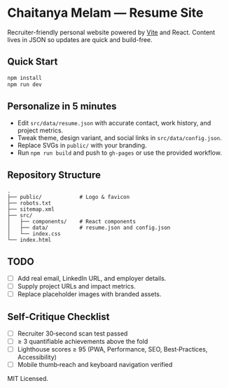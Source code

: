 # Chaitanya Melam — Resume Site

Recruiter-friendly personal website powered by [Vite](https://vitejs.dev/) and React. Content lives in JSON so updates are quick and build-free.

## Quick Start

```bash
npm install
npm run dev
```

## Personalize in 5 minutes

- Edit `src/data/resume.json` with accurate contact, work history, and project metrics.
- Tweak theme, design variant, and social links in `src/data/config.json`.
- Replace SVGs in `public/` with your branding.
- Run `npm run build` and push to `gh-pages` or use the provided workflow.

## Repository Structure

```
.
├── public/            # Logo & favicon
├── robots.txt
├── sitemap.xml
├── src/
│   ├── components/    # React components
│   ├── data/          # resume.json and config.json
│   └── index.css
└── index.html
```

## TODO

- [ ] Add real email, LinkedIn URL, and employer details.
- [ ] Supply project URLs and impact metrics.
- [ ] Replace placeholder images with branded assets.

## Self‑Critique Checklist

- [ ] Recruiter 30‑second scan test passed
- [ ] ≥ 3 quantifiable achievements above the fold
- [ ] Lighthouse scores ≥ 95 (PWA, Performance, SEO, Best‑Practices, Accessibility)
- [ ] Mobile thumb‑reach and keyboard navigation verified

MIT Licensed.
